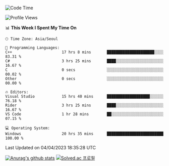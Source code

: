 <!--START_SECTION:waka-->
![Code Time](http://img.shields.io/badge/Code%20Time-69%20hrs%2039%20mins-blue)

![Profile Views](http://img.shields.io/badge/Profile%20Views-4-blue)

📊 **This Week I Spent My Time On** 

```text
🕑︎ Time Zone: Asia/Seoul

💬 Programming Languages: 
C++                      17 hrs 8 mins       █████████████████████░░░░   83.31 % 
C#                       3 hrs 25 mins       ████░░░░░░░░░░░░░░░░░░░░░   16.67 % 
C                        0 secs              ░░░░░░░░░░░░░░░░░░░░░░░░░   00.02 % 
Other                    0 secs              ░░░░░░░░░░░░░░░░░░░░░░░░░   00.00 % 

🔥 Editors: 
Visual Studio            15 hrs 40 mins      ███████████████████░░░░░░   76.18 % 
Rider                    3 hrs 25 mins       ████░░░░░░░░░░░░░░░░░░░░░   16.67 % 
VS Code                  1 hr 28 mins        ██░░░░░░░░░░░░░░░░░░░░░░░   07.15 % 

💻 Operating System: 
Windows                  20 hrs 35 mins      █████████████████████████   100.00 % 
```


 Last Updated on 04/04/2023 18:35:28 UTC
<!--END_SECTION:waka-->
[![Anurag's github stats](https://github-readme-stats.vercel.app/api?username=heosumin518)](https://github.com/anuraghazra/github-readme-stats)
[![Solved.ac
프로필](http://mazassumnida.wtf/api/v2/generate_badge?boj=heosumin)](https://solved.ac/heosumin)
